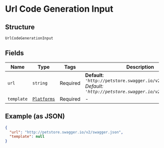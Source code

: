 
# Url Code Generation Input

## Structure

`UrlCodeGenerationInput`

## Fields

| Name | Type | Tags | Description |
|  --- | --- | --- | --- |
| `url` | `string` | Required | **Default**: `'http://petstore.swagger.io/v2/swagger.json'`<br>*Default: `'http://petstore.swagger.io/v2/swagger.json'`* |
| `template` | [`Platforms`](/doc/models/platforms.md) | Required | - |

## Example (as JSON)

```json
{
  "url": "http://petstore.swagger.io/v2/swagger.json",
  "template": null
}
```

